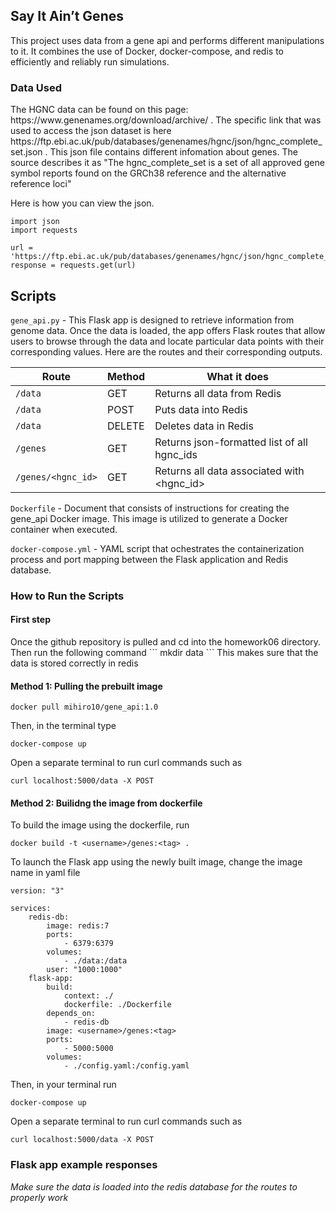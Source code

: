 <h2>Say It Ain’t Genes</h2>
This project uses data from a gene api and performs different manipulations to it. It combines the use of Docker, docker-compose, and redis to efficiently and reliably run simulations.

<h3>Data Used</h3>
The HGNC data can be found on this page: https://www.genenames.org/download/archive/ . The specific link that was used to access the json dataset is here https://ftp.ebi.ac.uk/pub/databases/genenames/hgnc/json/hgnc_complete_set.json . This json file contains different infomation about genes. The source describes it as "The hgnc_complete_set is a set of all approved gene symbol reports found on the GRCh38 reference and the alternative reference loci"

Here is how you can view the json.

```
import json
import requests

url = 'https://ftp.ebi.ac.uk/pub/databases/genenames/hgnc/json/hgnc_complete_set.json'
response = requests.get(url)
```

<h2>Scripts</h2>

`gene_api.py` - This Flask app is designed to retrieve information from genome data. Once the data is loaded, the app offers Flask routes that allow users to browse through the data and locate particular data points with their corresponding values. Here are the routes and their corresponding outputs.

| Route  | Method   | What it does     |
| ----------- | -------- | ----------- |
| `/data`      | GET |Returns all data from Redis |
| `/data`      | POST |Puts data into Redis |
| `/data`      | DELETE |Deletes data in Redis|
| `/genes`      | GET |Returns json-formatted list of all hgnc_ids |
| `/genes/<hgnc_id>`      | GET |Returns all data associated with <hgnc_id>|

`Dockerfile` - Document that consists of instructions for creating the gene_api Docker image. This image is utilized to generate a Docker container when executed.

`docker-compose.yml` - YAML script that ochestrates the containerization process and port mapping between the Flask application and Redis database.



<h3>How to Run the Scripts</h3>

<h4>First step</h4> 
Once the github repository is pulled and cd into the homework06 directory. Then run the following command
```
mkdir data
```
This makes sure that the data is stored correctly in redis

<h4>Method 1: Pulling the prebuilt image</h4>

```
docker pull mihiro10/gene_api:1.0
```

Then, in the terminal type

```
docker-compose up
```

Open a separate terminal to run curl commands such as
```
curl localhost:5000/data -X POST
```

<h4>Method 2: Builidng the image from dockerfile</h4>


To build the image using the dockerfile, run
```
docker build -t <username>/genes:<tag> .
```

To launch the Flask app using the newly built image, change the image name in yaml file 
```
version: "3"

services:
    redis-db:
        image: redis:7
        ports:
            - 6379:6379
        volumes:
            - ./data:/data
        user: "1000:1000"
    flask-app:
        build:
            context: ./
            dockerfile: ./Dockerfile
        depends_on:
            - redis-db
        image: <username>/genes:<tag>
        ports:
            - 5000:5000
        volumes:
            - ./config.yaml:/config.yaml
```
Then, in your terminal run
```
docker-compose up
```

Open a separate terminal to run curl commands such as
```
curl localhost:5000/data -X POST
```

<h3>Flask app example responses</h3>

*Make sure the data is loaded into the redis database for the routes to properly work*





